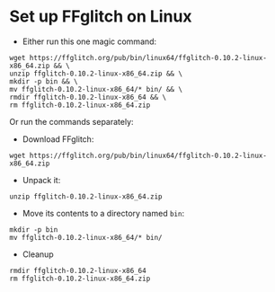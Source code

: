 Set up FFglitch on Linux
========================

- Either run this one magic command:
```
wget https://ffglitch.org/pub/bin/linux64/ffglitch-0.10.2-linux-x86_64.zip && \
unzip ffglitch-0.10.2-linux-x86_64.zip && \
mkdir -p bin && \
mv ffglitch-0.10.2-linux-x86_64/* bin/ && \
rmdir ffglitch-0.10.2-linux-x86_64 && \
rm ffglitch-0.10.2-linux-x86_64.zip
```

Or run the commands separately:
- Download FFglitch:
```
wget https://ffglitch.org/pub/bin/linux64/ffglitch-0.10.2-linux-x86_64.zip
```
- Unpack it:
```
unzip ffglitch-0.10.2-linux-x86_64.zip
```
- Move its contents to a directory named `bin`:
```
mkdir -p bin
mv ffglitch-0.10.2-linux-x86_64/* bin/
```
- Cleanup
```
rmdir ffglitch-0.10.2-linux-x86_64
rm ffglitch-0.10.2-linux-x86_64.zip
```
